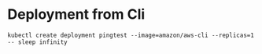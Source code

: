 # Deployment from Cli
```
kubectl create deployment pingtest --image=amazon/aws-cli --replicas=1 -- sleep infinity
```
